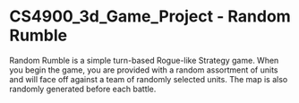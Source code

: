 # CS4900_3d_Game_Project - Random Rumble
Random Rumble is a simple turn-based Rogue-like Strategy game. When you begin the game, you are provided with a random assortment of units and will face off against a team of randomly selected units. The map is also randomly generated before each battle.
